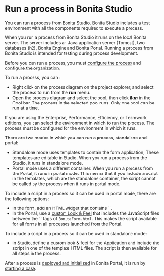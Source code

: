 # Run a process in Bonita Studio

You can run a process from Bonita Studio. Bonita Studio includes a test environment with all the components required to execute a process.

When you run a process from Bonita Studio it runs on the local Bonita server. The server includes an Java application server (Tomcat), two databases (h2), Bonita Engine and Bonita Portal. Running a process from Bonita Studio is intended for testing during process development.

Before you can run a process, you must [configure the process](configuring-a-process.md)
and [configure the organization](organization-management-in-bonita-bpm-studio.md).


To run a process, you can :
* Right click on the process diagram on the project explorer, and select the process to run from the **run** menu.
* Open the process diagram and select the pool, then click **_Run_** in the Cool bar. The process in the selected pool runs. Only one pool can be run at a time.

If you are using the Enterprise, Performance, Efficiency, or Teamwork editions, you can select the environment in which to run the process. The 
process must be configured for the environment in which it runs.

There are two modes in which you can run a process, standalone and portal:

* Standalone mode uses templates to contain the form application, These templates are editable in Studio. When you run a process from the Studio, it runs in standalone mode.
* Portal mode uses a different container. When you run a process from the Portal, it runs in portal mode.
This means that if you include a script in the templates, which are the standalone container, the script cannot be called by the process when it runs in portal mode.

To include a script in a process so it can be used in portal mode, there are the following options:

* In the form, add an HTML widget that contains ``.
* In the Portal, use a [custom Look & Feel](managing-look-feel.md) that includes the JavaScript files between the `` tags of `BonitaForm.html`. 
This makes the script available for all forms in all processes launched from the Portal. 

To include a script in a process so it can be used in standalone mode:

* In Studio, define a custom look & feel for the Application and include the script in one of the template HTML files. The script is then available for all steps in the process.

After a process is [deployed and initialized](processes.md) in Bonita Portal, it is run by [starting a case](cases.md).
